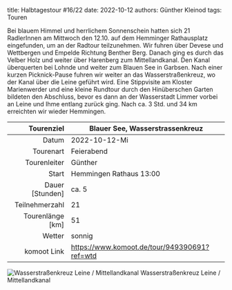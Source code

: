 title: Halbtagestour #16/22 
date: 2022-10-12 
authors: Günther Kleinod 
tags: Touren  

Bei blauem Himmel und herrlichem Sonnenschein hatten sich 21 RadlerInnen am Mittwoch den 12.10. auf dem Hemminger Rathausplatz eingefunden, um an der Radtour teilzunehmen. Wir fuhren über Devese und Wettbergen und Empelde Richtung Benther Berg. Danach ging es durch das Velber Holz und weiter über Harenberg zum Mittellandkanal. Den Kanal überquerten bei Lohnde und weiter zum Blauen See in Garbsen. Nach einer kurzen Picknick-Pause fuhren wir weiter an das Wasserstraßenkreuz, wo der Kanal über die Leine geführt wird. Eine Stippvisite am Kloster Marienwerder und eine kleine Rundtour durch den Hinüberschen Garten bildeten den Abschluss, bevor es dann an der Wasserstadt Limmer vorbei an Leine und Ihme entlang zurück ging. Nach ca. 3 Std. und 34 km erreichten wir wieder Hemmingen.

Tourenziel       | Blauer See, Wasserstrassenkreuz
---------------: | ------------------------------- 
Datum            | 2022-10-12-Mi
Tourenart        | Feierabend
Tourenleiter     | Günther
Start            | Hemmingen Rathaus 13:00
Dauer [Stunden]  | ca. 5
Teilnehmerzahl   | 21
Tourenlänge [km] | 51
Wetter           | sonnig
komoot Link      | <https://www.komoot.de/tour/949390691?ref=wtd>

![Wasserstraßenkreuz Leine / Mittellandkanal](https://i.imgur.com/zhGNP8R.jpg)
Wasserstraßenkreuz Leine / Mittellandkanal


